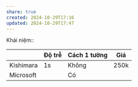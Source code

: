 ```yaml
---
share: true
created: 2024-10-29T17:16
updated: 2024-10-29T17:47
---
```

Khái niệm:: 

|           | Độ trễ | Cách 1 tường | Giá  |
| --------- | ------ | ------------ | ---- |
| Kishimara | 1s     | Không        | 250k |
| Microsoft |        | Có           |      |
